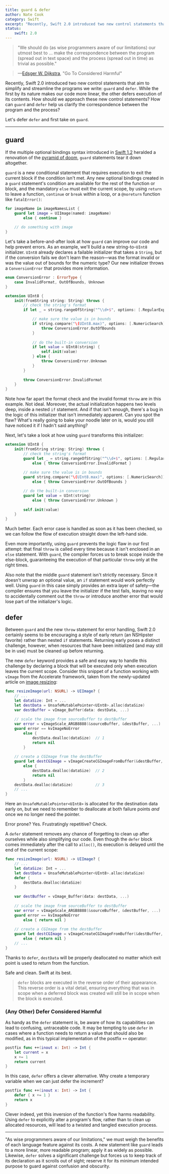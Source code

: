 ```yaml
---
title: guard & defer
author: Nate Cook
category: Swift
excerpt: "Recently, Swift 2.0 introduced two new control statements that aim to simplify and streamline the programs we write: `guard` and `defer`. While the first by its nature makes our code more linear, the other defers execution of its contents. How should we approach these new control statements? How can `guard` and `defer` help us clarify the correspondence between the program and the process?"
status:
    swift: 2.0
---
```


> "We should do (as wise programmers aware of our limitations) our utmost best to … make the correspondence between the program (spread out in text space) and the process (spread out in time) as trivial as possible."

> —[Edsger W. Dijkstra](https://en.wikipedia.org/wiki/Edsger_W._Dijkstra), "Go To Considered Harmful"

Recently, Swift 2.0 introduced two new control statements that aim to simplify and streamline the programs we write: `guard` and `defer`. While the first by its nature makes our code more linear, the other defers execution of its contents. How should we approach these new control statements? How can `guard` and `defer` help us clarify the correspondence between the program and the process?

Let's defer `defer` and first take on `guard`.

---

## guard

If the multiple optional bindings syntax introduced in [Swift 1.2](/swift-1.2/) heralded a renovation of the [pyramid of doom](http://www.scottlogic.com/blog/2014/12/08/swift-optional-pyramids-of-doom.html), `guard` statements tear it down altogether.

`guard` is a new conditional statement that requires execution to exit the current block if the condition isn't met. Any new optional bindings created in a `guard` statement's condition are available for the rest of the function or block, and the mandatory `else` must exit the current scope, by using `return` to leave a function, `continue` or `break` within a loop, or a `@noreturn` function like `fatalError()`:

```swift
for imageName in imageNamesList {
    guard let image = UIImage(named: imageName) 
        else { continue }
    
    // do something with image
}
```

Let's take a before-and-after look at how `guard` can improve our code and help prevent errors. As an example, we'll build a new string-to-`UInt8` initializer. `UInt8` already declares a failable initializer that takes a `String`, but if the conversion fails we don't learn the reason—was the format invalid or was the value out of bounds for the numeric type? Our new initializer throws a `ConversionError` that provides more information.

```swift
enum ConversionError : ErrorType {
    case InvalidFormat, OutOfBounds, Unknown
}

extension UInt8 {
    init(fromString string: String) throws {
        // check the string's format
        if let _ = string.rangeOfString("^\\d+$", options: [.RegularExpressionSearch]) {

            // make sure the value is in bounds
            if string.compare("\(UInt8.max)", options: [.NumericSearch]) != NSComparisonResult.OrderedAscending {
                throw ConversionError.OutOfBounds
            }
            
            // do the built-in conversion
            if let value = UInt8(string) {
                self.init(value)
            } else {
                throw ConversionError.Unknown
            }
        }
        
        throw ConversionError.InvalidFormat
    }
}
```

Note how far apart the format check and the invalid format `throw` are in this example. Not ideal. Moreover, the actual initialization happens two levels deep, inside a nested `if` statement. And if that isn't enough, there's a bug in the logic of this initializer that isn't immediately apparent. Can you spot the flaw? What's really going to bake your noodle later on is, would you still have noticed it if I hadn't said anything?

Next, let's take a look at how using `guard` transforms this initializer:

```swift
extension UInt8 {
    init(fromString string: String) throws {
        // check the string's format
        guard let _ = string.rangeOfString("^\\d+$", options: [.RegularExpressionSearch]) 
            else { throw ConversionError.InvalidFormat }
        
        // make sure the value is in bounds
        guard string.compare("\(UInt8.max)", options: [.NumericSearch]) != NSComparisonResult.OrderedDescending 
            else { throw ConversionError.OutOfBounds }

        // do the built-in conversion
        guard let value = UInt(string) 
            else { throw ConversionError.Unknown }
        
        self.init(value)
    }
}
```

Much better. Each error case is handled as soon as it has been checked, so we can follow the flow of execution straight down the left-hand side. 

Even more importantly, using `guard` prevents the logic flaw in our first attempt: that final `throw` is called every time because it isn't enclosed in an `else` statement. With `guard`, the compiler forces us to break scope inside the else-block, guaranteeing the execution of that particular `throw` only at the right times.

Also note that the middle `guard` statement isn't strictly necessary. Since it doesn't unwrap an optional value, an `if` statement would work perfectly well. Using `guard` in this case simply provides an extra layer of safety—the compiler ensures that you leave the initializer if the test fails, leaving no way to accidentally comment out the `throw` or introduce another error that would lose part of the initializer's logic.


## defer

Between `guard` and the new `throw` statement for error handling, Swift 2.0 certainly seems to be encouraging a style of early return (an NSHipster favorite) rather than nested `if` statements. Returning early poses a distinct challenge, however, when resources that have been initialized (and may still be in use) must be cleaned up before returning.

The new `defer` keyword provides a safe and easy way to handle this challenge by declaring a block that will be executed only when execution leaves the current scope. Consider this snippet of a function working with `vImage` from the Accelerate framework, taken from the newly-updated article on [image resizing](/image-resizing/):

```swift
func resizeImage(url: NSURL) -> UIImage? {
    // ...
    let dataSize: Int = ...
    let destData = UnsafeMutablePointer<UInt8>.alloc(dataSize)
    var destBuffer = vImage_Buffer(data: destData, ...)
    
    // scale the image from sourceBuffer to destBuffer
    var error = vImageScale_ARGB8888(&sourceBuffer, &destBuffer, ...)
    guard error == kvImageNoError
        else {
            destData.dealloc(dataSize)  // 1
            return nil
        }
    
    // create a CGImage from the destBuffer
    guard let destCGImage = vImageCreateCGImageFromBuffer(&destBuffer, &format, ...) 
        else {
            destData.dealloc(dataSize)  // 2
            return nil
        }
    destData.dealloc(dataSize)          // 3
    // ...
}
```

Here an `UnsafeMutablePointer<UInt8>` is allocated for the destination data early on, but we need to remember to deallocate at both failure points *and* once we no longer need the pointer.

Error prone? Yes. Frustratingly repetitive? Check.

A `defer` statement removes any chance of forgetting to clean up after ourselves while also simplifying our code. Even though the `defer` block comes immediately after the call to `alloc()`, its execution is delayed until the end of the current scope:

```swift
func resizeImage(url: NSURL) -> UIImage? {
    // ...
    let dataSize: Int = ...
    let destData = UnsafeMutablePointer<UInt8>.alloc(dataSize)
    defer {
        destData.dealloc(dataSize)
    }
    
    var destBuffer = vImage_Buffer(data: destData, ...)
    
    // scale the image from sourceBuffer to destBuffer
    var error = vImageScale_ARGB8888(&sourceBuffer, &destBuffer, ...)
    guard error == kvImageNoError 
        else { return nil }
    
    // create a CGImage from the destBuffer
    guard let destCGImage = vImageCreateCGImageFromBuffer(&destBuffer, &format, ...) 
        else { return nil }
    // ...
}
```

Thanks to `defer`, `destData` will be properly deallocated no matter which exit point is used to return from the function.

Safe and clean. Swift at its best.

> `defer` blocks are executed in the reverse order of their appearance. This reverse order is a vital detail, ensuring everything that was in scope when a deferred block was created will still be in scope when the block is executed.


### (Any Other) Defer Considered Harmful

As handy as the `defer` statement is, be aware of how its capabilities can lead to confusing, untraceable code. It may be tempting to use `defer` in cases where a function needs to return a value that should also be modified, as in this typical implementation of the postfix `++` operator:

```swift
postfix func ++(inout x: Int) -> Int {
    let current = x
    x += 1
    return current
}
```

In this case, `defer` offers a clever alternative. Why create a temporary variable when we can just defer the increment? 

```swift
postfix func ++(inout x: Int) -> Int {
    defer { x += 1 }
    return x
}
```

Clever indeed, yet this inversion of the function's flow harms readability. Using `defer` to explicitly alter a program's flow, rather than to clean up allocated resources, will lead to a twisted and tangled execution process.


---

"As wise programmers aware of our limitations," we must weigh the benefits of each language feature against its costs. A new statement like `guard` leads to a more linear, more readable program; apply it as widely as possible. Likewise, `defer` solves a significant challenge but forces us to keep track of its declaration as it scrolls out of sight; reserve it for its minimum intended purpose to guard against confusion and obscurity.

